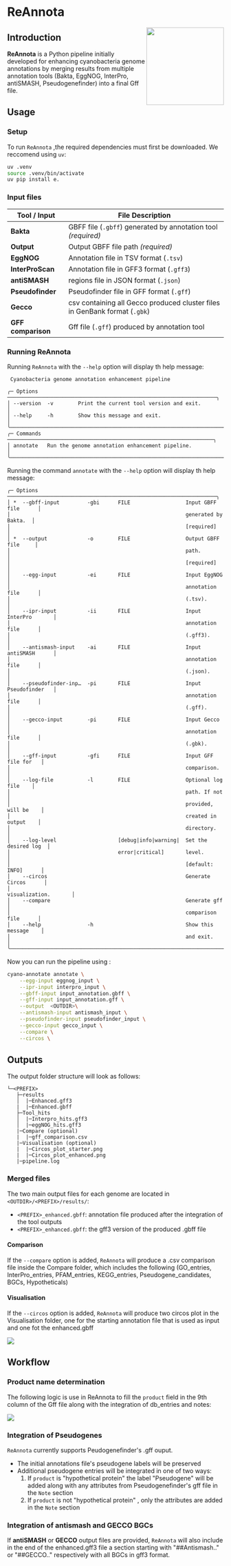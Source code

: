 # ReAnnota

<img align="right" width="180" height="180" src="docs/ReAnnota-logo.png">

## Introduction

**ReAnnota** is a Python pipeline initially developed for enhancing cyanobacteria genome annotations by merging results from multiple annotation tools (Bakta, EggNOG, InterPro, antiSMASH, Pseudogenefinder) into a final Gff file.

## Usage

### Setup

To run `ReAnnota` ,the required dependencies must first be downloaded. We reccomend using `uv`:

```bash
uv .venv
source .venv/bin/activate
uv pip install e.
```
### Input files

| **Tool / Input** | **File Description** |
|------------------|----------------------|
| **Bakta** | GBFF file (`.gbff`) generated by annotation tool *(required)* |
| **Output** | Output GBFF file path *(required)* |
| **EggNOG** | Annotation file in TSV format (`.tsv`) |
| **InterProScan** | Annotation file in GFF3 format (`.gff3`) |
| **antiSMASH** | regions file in JSON format (`.json`) |
| **Pseudofinder** | Pseudofinder file in GFF format (`.gff`) |
| **Gecco** | csv containing all Gecco produced cluster files in GenBank format (`.gbk`) |
| **GFF comparison** | Gff file (`.gff`) produced by annotation tool |


### Running ReAnnota

Running `ReAnnota` with the `--help` option will display th help message:

```angular2html
 Cyanobacteria genome annotation enhancement pipeline                           
                                                                                
╭─ Options ────────────────────────────────────────────────────────────────────╮
│ --version  -v        Print the current tool version and exit.                │
│ --help     -h        Show this message and exit.                             │
╰──────────────────────────────────────────────────────────────────────────────╯
╭─ Commands ───────────────────────────────────────────────────────────────────╮
│ annotate   Run the genome annotation enhancement pipeline.                   │
╰──────────────────────────────────────────────────────────────────────────────╯
```
Running the command `annotate` with the `--help` option will display th help message:

```angular2html
╭─ Options ────────────────────────────────────────────────────────────────────╮
│ *  --gbff-input         -gbi      FILE                  Input GBFF file      │
│                                                         generated by Bakta.  │
│                                                         [required]           │
│ *  --output             -o        FILE                  Output GBFF file     │
│                                                         path.                │
│                                                         [required]           │
│    --egg-input          -ei       FILE                  Input EggNOG         │
│                                                         annotation file      │
│                                                         (.tsv).              │
│    --ipr-input          -ii       FILE                  Input InterPro       │
│                                                         annotation file      │
│                                                         (.gff3).             │
│    --antismash-input    -ai       FILE                  Input antiSMASH      │
│                                                         annotation file      │
│                                                         (.json).             │
│    --pseudofinder-inp…  -pi       FILE                  Input Pseudofinder   │
│                                                         annotation file      │
│                                                         (.gff).              │
│    --gecco-input        -pi       FILE                  Input Gecco          │
│                                                         annotation file      │
│                                                         (.gbk).              │
│    --gff-input          -gfi      FILE                  Input GFF file for   │
│                                                         comparison.          │
│    --log-file           -l        FILE                  Optional log file    │
│                                                         path. If not         │
│                                                         provided, will be    │
│                                                         created in output    │
│                                                         directory.           │
│    --log-level                    [debug|info|warning|  Set the desired log  │
│                                   error|critical]       level.               │
│                                                         [default: INFO]      │
│    --circos                                             Generate Circos      │
│                                                         visualization.       │
│    --compare                                            Generate gff         │
│                                                         comparison file      │
│    --help               -h                              Show this message    │
│                                                         and exit.            │
╰──────────────────────────────────────────────────────────────────────────────╯
```

Now you can run the pipeline using :

```bash
cyano-annotate annotate \
    --egg-input eggnog_input \
    --ipr-input interpro_input \
    --gbff-input input_annotation.gbff \
    --gff-input input_annotation.gff \
    --output  <OUTDIR>\
    --antismash-input antismash_input \
    --pseudofinder-input pseudofinder_input \
    --gecco-input gecco_input \
    --compare \
    --circos \
```


## Outputs

The output folder structure will look as follows:

```
└─<PREFIX>
   ├─results
   │  |─Enhanced.gff3
   |  |─Enhanced.gbff
   ├─Tool_hits
   │  |─Interpro_hits.gff3
   │  |─eggNOG_hits.gff3
   |─Compare (optional)
   |  |─gff_comparison.csv
   |─Visualisation (optional)
   |  |─Circos_plot_starter.png
   |  |─Circos_plot_enhanced.png
   |─pipeline.log

```

### Merged files

The two main output files for each genome are located in `<OUTDIR>/<PREFIX>/results/`:

- `<PREFIX>_enhanced.gbff`:  annotation file produced after the integration of the tool outputs
- `<PREFIX>_enhanced.gbff`:  the gff3 version of the produced .gbff file

#### Comparison

If the `--compare` option is added, `ReAnnota` will produce a .csv comparison file inside the Compare folder, which includes the following (GO_entries, InterPro_entries, PFAM_entries, KEGG_entries, Pseudogene_candidates, BGCs, Hypotheticals)


#### Visualisation

If the `--circos` option is added, `ReAnnota` will produce two circos plot in the Visualisation folder, one for the starting annotation file that is used as input and one fot the enhanced.gbff 

<img src="docs/circos_enhanced.png">

## Workflow

### Product name determination

The following logic is use in ReAnnota to fill the `product` field in the 9th column of the Gff file along with the integration of db_entries and notes:

<img src="docs/ReAnnota-gff.png">

### Integration of Pseudogenes

`ReAnnota` currently supports Peudogenefinder's .gff ouput. 
- The initial annotations file's pseudogene labels will be preserved
- Additional pseudogene entries will be integrated in one of two ways:
    1. If `product` is "hypothetical protein" the label "Pseudogene" will be added along with any attributes from Pseudogenefinder's gff file in the `Note` section
    2. If `product` is not "hypothetical protein" , only the attributes are added in the `Note` section

### Integration of antismash and GECCO BGCs

If **antiSMASH** or **GECCO** output files are provided, `ReAnnota` will also include in the end of the enhanced.gff3 file a section starting with "##Antismash.." or "##GECCO.." respectively with all BGCs in gff3 format.





